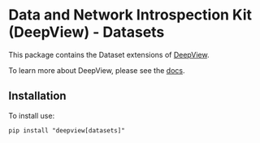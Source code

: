 # Data and Network Introspection Kit (DeepView) - Datasets
This package contains the Dataset extensions of [DeepView](https://github.com/satishlokkoju/deepview).

To learn more about DeepView, please see the [docs](https://satishlokkoju.github.io/deepview).

## Installation

To install use:
```
pip install "deepview[datasets]"
```
